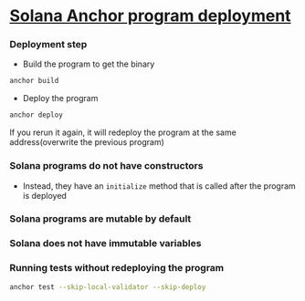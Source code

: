 # [Solana Anchor program deployment](https://www.rareskills.io/post/solana-anchor-deploy)


### Deployment step
- Build the program to get the binary
```sh
anchor build
```

- Deploy the program
```sh
anchor deploy
```
If you rerun it again, it will redeploy the program at the same address(overwrite the previous program)


### Solana programs do not have constructors

- Instead, they have an `initialize` method that is called after the program is deployed

### Solana programs are mutable by default
### Solana does not have immutable variables

### Running tests without redeploying the program
```sh
anchor test --skip-local-validator --skip-deploy
```

